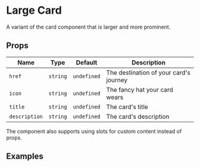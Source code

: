 # Large Card

A variant of the card component that is larger and more prominent.

## Props

| Name          | Type     | Default     | Description                            |
| ------------- | -------- | ----------- | -------------------------------------- |
| `href`        | `string` | `undefined` | The destination of your card's journey |
| `icon`        | `string` | `undefined` | The fancy hat your card wears          |
| `title`       | `string` | `undefined` | The card's title                       |
| `description` | `string` | `undefined` | The card's description                 |

The component also supports using slots for custom content instead of props.

## Examples

<ComponentPreview lang="vue">

<NqPlayground>
<NqLargeCard
  icon="i-nimiq:tools-wench-hammer"
  title="The Gentle Giant"
  description="I may be big, but I'm friendly! Perfect for showcasing important content that needs some breathing room."
/>
</NqPlayground>

</ComponentPreview>

<ComponentPreview lang="vue">

<NqPlayground>
<NqLargeCard
  icon="i-nimiq:tools-wench-hammer"
  href="#"
  title="The Social Butterfly"
  description="I'm big AND I can take you places! Click me, I don't bite."
/>
</NqPlayground>

</ComponentPreview>
